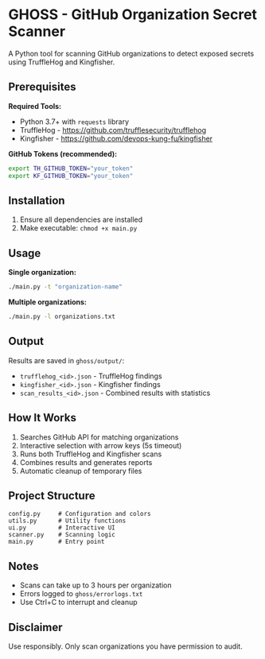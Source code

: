 # GHOSS - GitHub Organization Secret Scanner

A Python tool for scanning GitHub organizations to detect exposed secrets using TruffleHog and Kingfisher.

## Prerequisites

**Required Tools:**

-   Python 3.7+ with `requests` library
-   TruffleHog - https://github.com/trufflesecurity/trufflehog
-   Kingfisher - https://github.com/devops-kung-fu/kingfisher

**GitHub Tokens (recommended):**

```bash
export TH_GITHUB_TOKEN="your_token"
export KF_GITHUB_TOKEN="your_token"
```

## Installation

1. Ensure all dependencies are installed
2. Make executable: `chmod +x main.py`

## Usage

**Single organization:**

```bash
./main.py -t "organization-name"
```

**Multiple organizations:**

```bash
./main.py -l organizations.txt
```

## Output

Results are saved in `ghoss/output/`:

-   `trufflehog_<id>.json` - TruffleHog findings
-   `kingfisher_<id>.json` - Kingfisher findings
-   `scan_results_<id>.json` - Combined results with statistics

## How It Works

1. Searches GitHub API for matching organizations
2. Interactive selection with arrow keys (5s timeout)
3. Runs both TruffleHog and Kingfisher scans
4. Combines results and generates reports
5. Automatic cleanup of temporary files

## Project Structure

```
config.py     # Configuration and colors
utils.py      # Utility functions
ui.py         # Interactive UI
scanner.py    # Scanning logic
main.py       # Entry point
```

## Notes

-   Scans can take up to 3 hours per organization
-   Errors logged to `ghoss/errorlogs.txt`
-   Use Ctrl+C to interrupt and cleanup

## Disclaimer

Use responsibly. Only scan organizations you have permission to audit.
